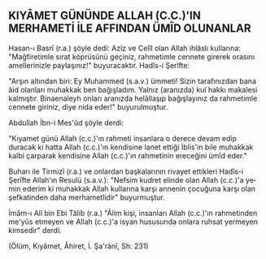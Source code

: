 ## KIYÂMET GÜNÜNDE ALLAH (C.C.)'IN MERHAMETİ İLE AFFINDAN ÜMÎD OLUNANLAR

Hasan-ı Basrî (r.a.) şöyle dedi: Azîz ve Celîl olan Allah ihlâslı kullarına: "Mağfiretimle sırat köprüsünü geçiniz, rahmetimle cennete girerek orasını amelleri­nizle paylaşınız!" buyuracaktır. Hadîs-i Şerîfte:

"Arşın altından biri: Ey Muhammed (s.a.v.) ümme­ti! Sizin tarafınızdan bana âid olanları muhakkak ben bağışladım. Yalnız (aranızda) kul hakkı makalesi kal­mıştır. Binaenaleyh onları aranızda helâllaşıp bağışla­yınız da rahmetimle cennete giriniz, diye nida eder!" buyurulmuştur.

Abdullah İbn-i Mes'ûd şöyle derdi:

"Kıyamet günü Allah (c.c.)'ın rahmeti insanlara o derece devam edip duracak ki hatta Allah (c.c.)'ın kendisine lanet ettiği İblis'in bile muhakkak kalbi çar­parak kendisine Allah (c.c.)'ın rahmetinin ereceğini ümîd eder."

Buharı ile Tirmizî (r.a.) ve onlardan başkalarının rivayet ettikleri Hadîs-i Şerîfte Allah'ın Resulü (s.a.v.): "Nefsim kudret elinde olan Allah (c.c.)'a ye­min ederim ki muhakkak Allah kullarına karşı anne­nin çocuğuna karşı olan şefkatinden daha merhametli­dir" buyurmuştur.

İmâm-ı Alî bin Ebi Tâlib (r.a.) "Âlim kişi, insanları Allah (c.c.)'ın rahmetinden me'yûs etmeyen ve Allah (c.c.)'a isyan hususunda onlara ruhsat yermeyen kim­sedir" derdi.

(Ölüm, Kıyâmet, Âhiret, İ. Şa'rânî, Sh: 231)
